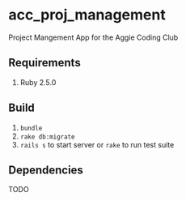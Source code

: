 # acc_proj_management
Project Mangement App for the Aggie Coding Club

## Requirements
1. Ruby 2.5.0

## Build
1. `bundle`
2. `rake db:migrate`
3. `rails s` to start server or `rake` to run test suite

## Dependencies
TODO
